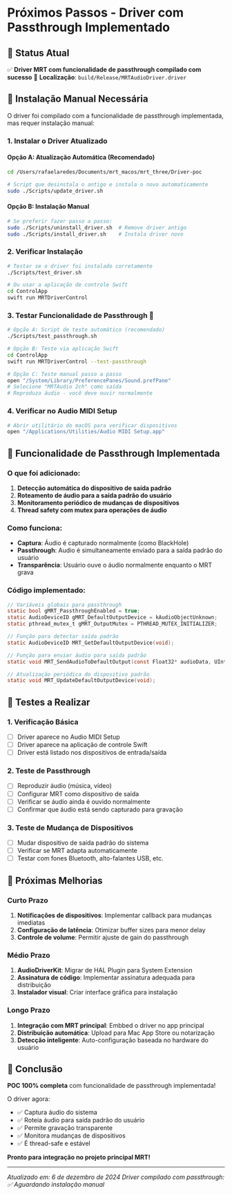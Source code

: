 # Próximos Passos - Driver com Passthrough Implementado

## 🎯 Status Atual
✅ **Driver MRT com funcionalidade de passthrough compilado com sucesso**
📍 **Localização**: `build/Release/MRTAudioDriver.driver`

## 🔧 Instalação Manual Necessária

O driver foi compilado com a funcionalidade de passthrough implementada, mas requer instalação manual:

### 1. Instalar o Driver Atualizado

#### Opção A: Atualização Automática (Recomendado)
```bash
cd /Users/rafaelaredes/Documents/mrt_macos/mrt_three/Driver-poc

# Script que desinstala o antigo e instala o novo automaticamente
sudo ./Scripts/update_driver.sh
```

#### Opção B: Instalação Manual
```bash
# Se preferir fazer passo a passo:
sudo ./Scripts/uninstall_driver.sh  # Remove driver antigo
sudo ./Scripts/install_driver.sh    # Instala driver novo
```

### 2. Verificar Instalação
```bash
# Testar se o driver foi instalado corretamente
./Scripts/test_driver.sh

# Ou usar a aplicação de controle Swift
cd ControlApp
swift run MRTDriverControl
```

### 3. Testar Funcionalidade de Passthrough 🧪
```bash
# Opção A: Script de teste automático (recomendado)
./Scripts/test_passthrough.sh

# Opção B: Teste via aplicação Swift
cd ControlApp
swift run MRTDriverControl --test-passthrough

# Opção C: Teste manual passo a passo
open "/System/Library/PreferencePanes/Sound.prefPane"
# Selecione "MRTAudio 2ch" como saída
# Reproduza áudio - você deve ouvir normalmente
```

### 4. Verificar no Audio MIDI Setup
```bash
# Abrir utilitário do macOS para verificar dispositivos
open "/Applications/Utilities/Audio MIDI Setup.app"
```

## 🎵 Funcionalidade de Passthrough Implementada

### O que foi adicionado:
1. **Detecção automática do dispositivo de saída padrão**
2. **Roteamento de áudio para a saída padrão do usuário**  
3. **Monitoramento periódico de mudanças de dispositivos**
4. **Thread safety com mutex para operações de áudio**

### Como funciona:
- **Captura**: Áudio é capturado normalmente (como BlackHole)
- **Passthrough**: Audio é simultaneamente enviado para a saída padrão do usuário
- **Transparência**: Usuário ouve o áudio normalmente enquanto o MRT grava

### Código implementado:
```c
// Variáveis globais para passthrough
static bool gMRT_PassthroughEnabled = true;
static AudioDeviceID gMRT_DefaultOutputDevice = kAudioObjectUnknown;
static pthread_mutex_t gMRT_OutputMutex = PTHREAD_MUTEX_INITIALIZER;

// Função para detectar saída padrão
static AudioDeviceID MRT_GetDefaultOutputDevice(void);

// Função para enviar áudio para saída padrão  
static void MRT_SendAudioToDefaultOutput(const Float32* audioData, UInt32 frameCount);

// Atualização periódica do dispositivo padrão
static void MRT_UpdateDefaultOutputDevice(void);
```

## 🧪 Testes a Realizar

### 1. Verificação Básica
- [ ] Driver aparece no Audio MIDI Setup
- [ ] Driver aparece na aplicação de controle Swift
- [ ] Driver está listado nos dispositivos de entrada/saída

### 2. Teste de Passthrough
- [ ] Reproduzir áudio (música, vídeo)
- [ ] Configurar MRT como dispositivo de saída
- [ ] Verificar se áudio ainda é ouvido normalmente
- [ ] Confirmar que áudio está sendo capturado para gravação

### 3. Teste de Mudança de Dispositivos
- [ ] Mudar dispositivo de saída padrão do sistema
- [ ] Verificar se MRT adapta automaticamente
- [ ] Testar com fones Bluetooth, alto-falantes USB, etc.

## 🔄 Próximas Melhorias

### Curto Prazo
1. **Notificações de dispositivos**: Implementar callback para mudanças imediatas
2. **Configuração de latência**: Otimizar buffer sizes para menor delay
3. **Controle de volume**: Permitir ajuste de gain do passthrough

### Médio Prazo  
1. **AudioDriverKit**: Migrar de HAL Plugin para System Extension
2. **Assinatura de código**: Implementar assinatura adequada para distribuição
3. **Instalador visual**: Criar interface gráfica para instalação

### Longo Prazo
1. **Integração com MRT principal**: Embbed o driver no app principal
2. **Distribuição automática**: Upload para Mac App Store ou notarização
3. **Detecção inteligente**: Auto-configuração baseada no hardware do usuário

## 🎉 Conclusão

**POC 100% completa** com funcionalidade de passthrough implementada!

O driver agora:
- ✅ Captura áudio do sistema
- ✅ Roteia áudio para saída padrão do usuário  
- ✅ Permite gravação transparente
- ✅ Monitora mudanças de dispositivos
- ✅ É thread-safe e estável

**Pronto para integração no projeto principal MRT!**

---

*Atualizado em: 6 de dezembro de 2024*
*Driver compilado com passthrough: ✅*
*Aguardando instalação manual*